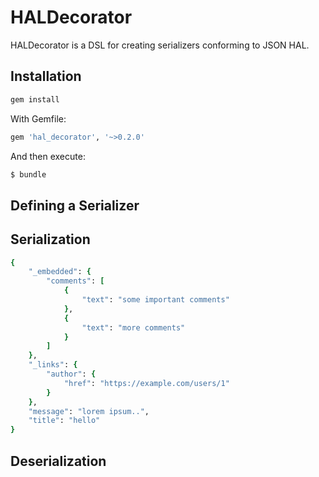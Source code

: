 # HALDecorator
HALDecorator is a DSL for creating serializers conforming to JSON HAL.

## Installation
```sh
gem install
```
With Gemfile:

```sh
gem 'hal_decorator', '~>0.2.0'
```

And then execute:

```sh
$ bundle
```

## Defining a Serializer
## Serialization
``` ruby
{
    "_embedded": {
        "comments": [
            {
                "text": "some important comments"
            },
            {
                "text": "more comments"
            }
        ]
    },
    "_links": {
        "author": {
            "href": "https://example.com/users/1"
        }
    },
    "message": "lorem ipsum..",
    "title": "hello"
}
```
## Deserialization
